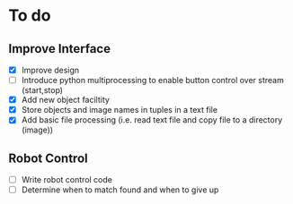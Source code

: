 # To do
## Improve Interface
- [x] Improve design
- [ ] Introduce python multiprocessing to enable button control over stream (start,stop)
- [x] Add new object faciltity
- [x] Store objects and image names in tuples in a text file
- [x] Add basic file processing (i.e. read text file and copy file to a directory (image))

## Robot Control
- [ ] Write robot control code
- [ ] Determine when to match found and when to give up
